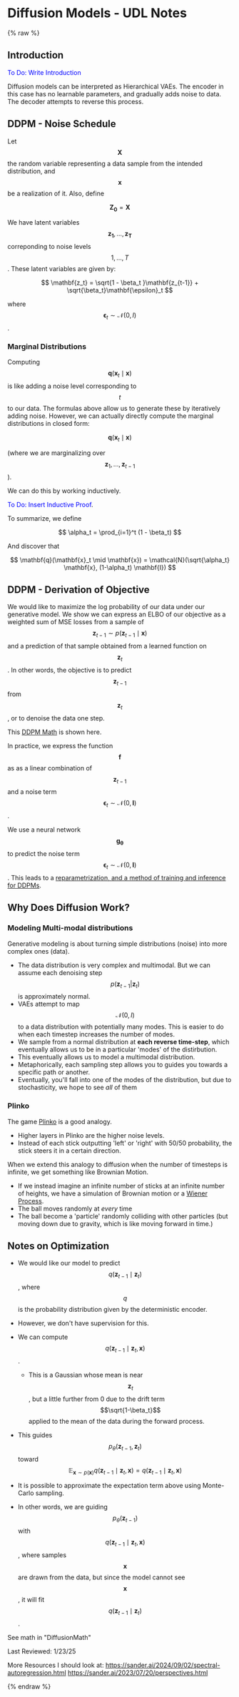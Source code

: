 # Diffusion Models - UDL Notes
{% raw %}

## Introduction
<span style="color:blue">To Do: Write Introduction</span>


Diffusion models can be interpreted as Hierarchical VAEs. The encoder in this case has no learnable parameters, and gradually adds noise to data. The decoder attempts to reverse this process.

## DDPM - Noise Schedule
Let $$\mathbf{X}$$ the random variable representing a data sample from the intended distribution, and $$\mathbf{x}$$ be a realization of it. Also, define

$$\mathbf{Z_0} = \mathbf{X}$$

We have latent variables $$\mathbf{z_1}, \ldots, \mathbf{z_T} $$ correponding to noise levels $$1, \ldots, T$$. These latent variables are given by:

$$
\mathbf{z_t} = \sqrt{1 - \beta_t }\mathbf{z_{t-1}} + \sqrt{\beta_t}\mathbf{\epsilon}_t
$$

where $$ \mathbf{\epsilon}_t\sim \mathcal{N}(0,I) $$.

### Marginal Distributions
Computing $$\mathbf{q}(\mathbf{x}_t \mid \mathbf{x})$$ is like adding a noise level corresponding to $$t$$ to our data. The formulas above allow us to generate these by iteratively adding noise. However, we can actually directly compute the marginal distributions in closed form:

$$
\mathbf{q}(\mathbf{x}_t \mid \mathbf{x})
$$

(where we are marginalizing over $$\mathbf{z}_1,\ldots, \mathbf{z}_{t-1}$$).

We can do this by working inductively.

<span style="color:blue">To Do: Insert Inductive Proof</span>.

To summarize, we define

$$
\alpha_t = \prod_{i=1}^t (1 - \beta_t)
$$

And discover that

$$
\mathbf{q}(\mathbf{x}_t \mid \mathbf{x}) = \mathcal{N}(\sqrt{\alpha_t} \mathbf{x}, (1-\alpha_t) \mathbf{I})
$$


## DDPM - Derivation of Objective
We would like to maximize the log probability of our data under our generative model. We show we can express an ELBO of our objective as a weighted sum of MSE losses from a sample of $$\mathbf{z}_{t-1} \sim p(\mathbf{z}_{t-1} \mid \mathbf{x})$$ and a prediction of that sample obtained from a learned function on  $$\mathbf{z}_{t}$$. In other words, the objective is to predict $$\mathbf{z}_{t-1}$$ from $$\mathbf{z}_{t}$$, or to denoise the data one step.

This [DDPM Math](DDPM-Math.md) is shown here.

In practice, we express the function $$\mathbf{f}$$ as as a linear combination of $$\mathbf{z}_{t-1}$$ and a noise term $$\mathbf{\epsilon}_t \sim \mathcal{N}(0,\mathbf{I})$$.

We use a neural network $$\mathbf{g_\theta}$$ to predict the noise term $$\mathbf{\epsilon}_t \sim \mathcal{N}(0,\mathbf{I})$$. This leads to a [reparametrization, and a method of training and inference for DDPMs](DDPM-Reparametrization.md).


## Why Does Diffusion Work?


### Modeling Multi-modal distributions
Generative modeling is about turning simple distributions (noise) into more complex ones (data). 
- The data distribution is very complex and multimodal. But we can assume each denoising step $$ p( \mathbf{z}_{t-1} | \mathbf{z}_t) $$ is approximately normal.
- VAEs attempt to map $$\mathcal{N}(0,I)$$ to a data distribution with potentially many modes. This is easier to do when each timestep increases the number of modes.
- We sample from a normal distribution at **each reverse time-step**, which eventually allows us to be in a particular 'modes' of the distirbution.
- This eventually allows us to model a multimodal distribution.
- Metaphorically, each sampling step allows you to guides you towards a specific path or another.
- Eventually, you'll fall into one of the modes of the distribution, but due to stochasticity, we hope to see *all* of them

### Plinko
The game [Plinko](https://spribe.co/games/plinko) is a good analogy.

- Higher layers in Plinko are the higher noise levels.
- Instead of each stick outputting 'left' or 'right' with 50/50 probability, the stick steers it in a certain direction.

When we extend this analogy to diffusion when the number of timesteps is infinite, we get something like Brownian Motion.

- If we instead imagine an infinite number of sticks at an infinite number of heights, we have a simulation of Brownian motion or a [Wiener Process](../concepts/Wiener-Process).
- The ball moves randomly at *every* time
- The ball become a 'particle' randomly colliding with other particles (but moving down due to gravity, which is like moving forward in time.)


## Notes on Optimization
- We would like our model to predict $$q(\mathbf{z}_{t-1} \mid \mathbf{z}_{t})$$, where $$q$$ is the probability distribution given by the deterministic encoder.
- However, we don't have supervision for this.
- We can compute $$q(\mathbf{z}_{t-1} \mid \mathbf{z}_t, \mathbf{x})$$.
    - This is a Gaussian whose mean is near $$\mathbf{z}_t$$, but a little further from 0 due to the drift term $$\sqrt{1-\beta_t}$$ applied to the mean of the data during the forward process.

- This guides $$p_\theta(\mathbf{z}_{t-1}, \mathbf{z}_t)$$ toward $$\mathbb{E}_{\mathbf{x} \sim p(\mathbf{x})} q(\mathbf{z}_{t-1} \mid \mathbf{z}_t, \mathbf{x}) = q(\mathbf{z}_{t-1} \mid \mathbf{z}_t, \mathbf{x})$$
- It is possible to approximate the expectation term above using Monte-Carlo sampling.
- In other words, we are guiding $$p_\theta(\mathbf{z}_{t-1})$$ with $$q(\mathbf{z}_{t-1} \mid \mathbf{z}_t, \mathbf{x})$$, where samples $$\mathbf{x}$$ are drawn from the data, but since the model cannot see $$\mathbf{x}$$, it will fit $$q(\mathbf{z}_{t-1} \mid \mathbf{z}_{t})$$.


See math in "DiffusionMath"

Last Reviewed: 1/23/25


More Resources I should look at:
https://sander.ai/2024/09/02/spectral-autoregression.html
https://sander.ai/2023/07/20/perspectives.html

{% endraw %}
